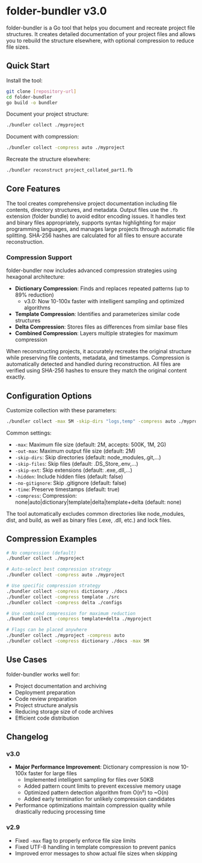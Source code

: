 # folder-bundler v3.0

folder-bundler is a Go tool that helps you document and recreate project file structures. It creates detailed documentation of your project files and allows you to rebuild the structure elsewhere, with optional compression to reduce file sizes.

## Quick Start

Install the tool:
```bash
git clone [repository-url]
cd folder-bundler
go build -o bundler
```

Document your project structure:
```bash
./bundler collect ./myproject
```

Document with compression:
```bash
./bundler collect -compress auto ./myproject
```

Recreate the structure elsewhere:
```bash
./bundler reconstruct project_collated_part1.fb
```

## Core Features

The tool creates comprehensive project documentation including file contents, directory structures, and metadata. Output files use the `.fb` extension (folder bundle) to avoid editor encoding issues. It handles text and binary files appropriately, supports syntax highlighting for major programming languages, and manages large projects through automatic file splitting. SHA-256 hashes are calculated for all files to ensure accurate reconstruction.

### Compression Support

folder-bundler now includes advanced compression strategies using hexagonal architecture:

- **Dictionary Compression**: Finds and replaces repeated patterns (up to 89% reduction)
  - v3.0: Now 10-100x faster with intelligent sampling and optimized algorithms
- **Template Compression**: Identifies and parameterizes similar code structures
- **Delta Compression**: Stores files as differences from similar base files
- **Combined Compression**: Layers multiple strategies for maximum compression

When reconstructing projects, it accurately recreates the original structure while preserving file contents, metadata, and timestamps. Compression is automatically detected and handled during reconstruction. All files are verified using SHA-256 hashes to ensure they match the original content exactly.

## Configuration Options

Customize collection with these parameters:
```bash
./bundler collect -max 5M -skip-dirs "logs,temp" -compress auto ./myproject
```

Common settings:
- `-max`: Maximum file size (default: 2M, accepts: 500K, 1M, 2G)
- `-out-max`: Maximum output file size (default: 2M)
- `-skip-dirs`: Skip directories (default: node_modules,.git,...)
- `-skip-files`: Skip files (default: .DS_Store,.env,...)
- `-skip-ext`: Skip extensions (default: .exe,.dll,...)
- `-hidden`: Include hidden files (default: false)
- `-no-gitignore`: Skip .gitignore (default: false)
- `-time`: Preserve timestamps (default: true)
- `-compress`: Compression: none|auto|dictionary|template|delta|template+delta (default: none)

The tool automatically excludes common directories like node_modules, dist, and build, as well as binary files (.exe, .dll, etc.) and lock files.

## Compression Examples

```bash
# No compression (default)
./bundler collect ./myproject

# Auto-select best compression strategy
./bundler collect -compress auto ./myproject

# Use specific compression strategy
./bundler collect -compress dictionary ./docs
./bundler collect -compress template ./src
./bundler collect -compress delta ./configs

# Use combined compression for maximum reduction
./bundler collect -compress template+delta ./myproject

# Flags can be placed anywhere
./bundler collect ./myproject -compress auto
./bundler collect -compress dictionary ./docs -max 5M
```

## Use Cases

folder-bundler works well for:
- Project documentation and archiving
- Deployment preparation
- Code review preparation
- Project structure analysis
- Reducing storage size of code archives
- Efficient code distribution

## Changelog

### v3.0
- **Major Performance Improvement**: Dictionary compression is now 10-100x faster for large files
  - Implemented intelligent sampling for files over 50KB
  - Added pattern count limits to prevent excessive memory usage
  - Optimized pattern detection algorithm from O(n²) to ~O(n)
  - Added early termination for unlikely compression candidates
- Performance optimizations maintain compression quality while drastically reducing processing time

### v2.9
- Fixed `-max` flag to properly enforce file size limits
- Fixed UTF-8 handling in template compression to prevent panics
- Improved error messages to show actual file sizes when skipping
